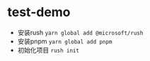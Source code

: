 # test-demo

- 安装rush `yarn global add @microsoft/rush`
- 安装pnpm `yarn global add pnpm`
- 初始化项目 `rush init`
